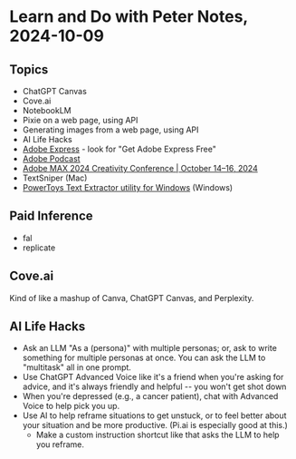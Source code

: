 # Learn and Do with Peter Notes, 2024-10-09

## Topics

- ChatGPT Canvas
- Cove.ai
- NotebookLM
- Pixie on a web page, using API
- Generating images from a web page, using API
- AI Life Hacks
- [Adobe Express](https://adobe.com/express) - look for "Get Adobe Express Free"
- [Adobe Podcast](https://podcast.adobe.com/)
- [Adobe MAX 2024 Creativity Conference | October 14–16, 2024](https://max.adobe.com/)
- TextSniper (Mac)
- [PowerToys Text Extractor utility for Windows](https://learn.microsoft.com/en-us/windows/powertoys/text-extractor) (Windows)

## Paid Inference

- fal
- replicate

## Cove.ai

Kind of like a mashup of Canva, ChatGPT Canvas, and Perplexity.

## AI Life Hacks

- Ask an LLM "As a (persona)" with multiple personas; or, ask to write something for multiple personas at once. You can ask the LLM to "multitask" all in one prompt.
- Use ChatGPT Advanced Voice like it's a friend when you're asking for advice, and it's always friendly and helpful -- you won't get shot down
- When you're depressed (e.g., a cancer patient), chat with Advanced Voice to help pick you up.
- Use AI to help reframe situations to get unstuck, or to feel better about your situation and be more productive. (Pi.ai is especially good at this.)
    - Make a custom instruction shortcut like that asks the LLM to help you reframe.